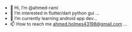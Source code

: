 - 👋 Hi, I’m @ahmed-rami
- 👀 I’m interested in flutter/dart  python gui  ...
- 🌱 I’m currently learning  android app dev...
- 📫 How to reach me ahmed.holmes43198@gmail.com ...

<!---
ahmed-rami/ahmed-rami is a ✨ special ✨ repository because its `README.md` (this file) appears on your GitHub profile.
You can click the Preview link to take a look at your changes.
--->
